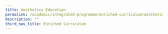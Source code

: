 ```yaml
---
title: Aesthetics Education
permalink: /academic/integrated-programme/enriched-curriculum/aesthetics-education/
description: ""
third_nav_title: Enriched Curriculum
---
```

